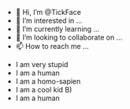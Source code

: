 - 👋 Hi, I’m @TickFace
- 👀 I’m interested in ...
- 🌱 I’m currently learning ...
- 💞️ I’m looking to collaborate on ...
- 📫 How to reach me ...

<!---
TickFace/TickFace is a ✨ special ✨ repository because its `README.md` (this file) appears on your GitHub profile.
You can click the Preview link to take a look at your changes.
--->

- I am very stupid
- I am a human
- I am a homo-sapien
- I am a cool kid B)
- I am a human
